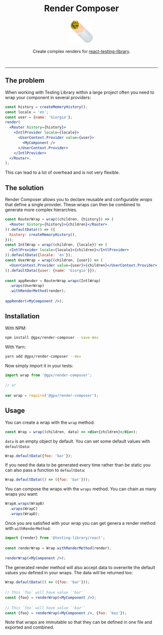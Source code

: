 <div align="center">
<h1>Render Composer</h1>

<a href="https://www.joypixels.com/emoji/1f32f">
  <img
    height="80"
    width="80"
    alt="burrito"
    src="https://raw.githubusercontent.com/Gpx/render-composer/master/other/burrito.png"
  />
</a>

<p>Create complex renders for <a href="https://github.com/testing-library/react-testing-library">react-testing-library</a>.</p>

<br />
</div>

<hr />

## The problem

When working with Testing Library within a large project often you need to wrap your component
in several providers:

```jsx
const history = createMemoryHistory();
const locale = 'en';
const user = {name: 'Giorgio'};
render(
  <Router history={history}>
    <IntlProvider locale={locale}>
      <UserContext.Provider value={user}>
        <MyComponent />
      </UserContext.Provider>
    </IntlProvider>
  </Router>,
);
```

This can lead to a lot of overhead and is not very flexible.

## The solution

Render Composer allows you to declare reusable and configurable _wraps_ that define
a single provider. These wraps can then be combined to generate more complex hierarchies.

```jsx
const RouterWrap = wrap((children, {history}) => (
  <Router history={history}>{children}</Router>
)).defaultData(() => ({
  history: createMemoryHistory(),
}));
const IntlWrap = wrap((children, {locale}) => (
  <IntlProvider locale={locale}>{children}</IntlProvider>
)).defaultData({locale: 'en'});
const UserWrap = wrap((children, {user}) => (
  <UserContext.Provider value={user}>{children}</UserContext.Provider>
)).defaultData({user: {name: 'Giorgio'}});

const appRender = RouterWrap.wraps(IntlWrap)
  .wraps(UserWrap)
  .withRenderMethod(render);

appRender(<MyComponent />);
```

## Installation

With NPM:

```sh
npm install @gpx/render-composer --save-dev
```

With Yarn:

```sh
yarn add @gpx/render-composer --dev
```

Now simply import it in your tests:

```js
import wrap from '@gpx/render-composer';

// or

var wrap = require('@gpx/render-composer');
```

## Usage

You can create a wrap with the `wrap` method:

```jsx
const Wrap = wrap((children, data) => <div>{children}</div>);
```

`data` is an empty object by default. You can set some default values with `defaultData`:

```jsx
Wrap.defaultData({foo: 'bar'});
```

If you need the data to be generated every time rather than be static you can also
pass a function to `defaultData`:

```jsx
Wrap.defaultData(() => ({foo: 'bar'}));
```

You can compose the wraps with the `wraps` method. You can chain as many wraps you want:

```jsx
WrapA.wraps(WrapB)
  .wraps(WrapC)
  .wraps(WrapD);
```

Once you are satisfied with your wrap you can get genera a render method with `withRenderMethod`:

```jsx
import {render} from '@testing-library/react';

const renderWrap = Wrap.withRenderMethod(render);

renderWrap(<MyComponent />);
```

The generated render method will also accept data to overwrite the default values you
defined in your wraps. The data will be returned too:

```jsx
Wrap.defaultData(() => ({foo: 'bar'}));

// This `foo` will have value `'bar'`
const {foo} = renderWrap(<MyComponent />);

// This `foo` will have value `'baz'`
const {foo} = renderWrap(<MyComponent />, {foo: 'baz'});
```

Note that wraps are immutable so that they can be defined in one file and exported and combined.
